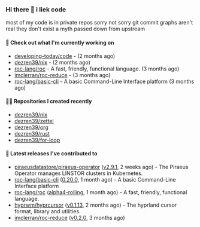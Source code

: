 ### Hi there 👋 i liek code
most of my code is in private repos sorry not sorry git commit graphs aren't real they don't exist a myth passed down from upstream

#### 👷 Check out what I'm currently working on

- [developing-today/code](https://github.com/developing-today/code) -  (2 months ago)
- [dezren39/nix](https://github.com/dezren39/nix) -  (2 months ago)
- [roc-lang/roc](https://github.com/roc-lang/roc) - A fast, friendly, functional language. (3 months ago)
- [imclerran/roc-reduce](https://github.com/imclerran/roc-reduce) -  (3 months ago)
- [roc-lang/basic-cli](https://github.com/roc-lang/basic-cli) - A basic Command-Line Interface platform (3 months ago)

#### 👨‍💻 Repositories I created recently

- [dezren39/nix](https://github.com/dezren39/nix)
- [dezren39/zettel](https://github.com/dezren39/zettel)
- [dezren39/org](https://github.com/dezren39/org)
- [dezren39/rust](https://github.com/dezren39/rust)
- [dezren39/for-loop](https://github.com/dezren39/for-loop)

#### 🚀 Latest releases I've contributed to

- [piraeusdatastore/piraeus-operator](https://github.com/piraeusdatastore/piraeus-operator) ([v2.9.1](https://github.com/piraeusdatastore/piraeus-operator/releases/tag/v2.9.1), 2 weeks ago) - The Piraeus Operator manages LINSTOR clusters in Kubernetes.
- [roc-lang/basic-cli](https://github.com/roc-lang/basic-cli) ([0.20.0](https://github.com/roc-lang/basic-cli/releases/tag/0.20.0), 1 month ago) - A basic Command-Line Interface platform
- [roc-lang/roc](https://github.com/roc-lang/roc) ([alpha4-rolling](https://github.com/roc-lang/roc/releases/tag/alpha4-rolling), 1 month ago) - A fast, friendly, functional language.
- [hyprwm/hyprcursor](https://github.com/hyprwm/hyprcursor) ([v0.1.13](https://github.com/hyprwm/hyprcursor/releases/tag/v0.1.13), 2 months ago) - The hyprland cursor format, library and utilities.
- [imclerran/roc-reduce](https://github.com/imclerran/roc-reduce) ([v0.2.0](https://github.com/imclerran/roc-reduce/releases/tag/v0.2.0), 3 months ago)
